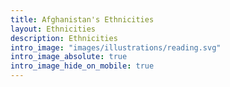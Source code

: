 ```yaml
---
title: Afghanistan's Ethnicities
layout: Ethnicities
description: Ethnicities
intro_image: "images/illustrations/reading.svg"
intro_image_absolute: true
intro_image_hide_on_mobile: true
---
```

